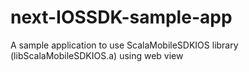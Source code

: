 # next-IOSSDK-sample-app
A sample application to use ScalaMobileSDKIOS library (libScalaMobileSDKIOS.a) using web view
